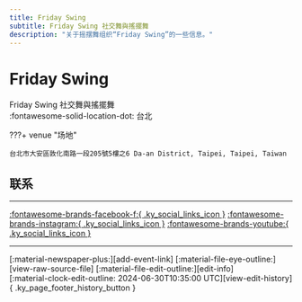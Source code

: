 ```yaml
---
title: Friday Swing
subtitle: Friday Swing 社交舞與搖擺舞
description: "关于摇摆舞组织“Friday Swing”的一些信息。"
---
```


# Friday Swing

Friday Swing 社交舞與搖擺舞  
:fontawesome-solid-location-dot: 台北  


???+ venue "场地"

    台北市大安區敦化南路一段205號5樓之6 Da-an District, Taipei, Taipei, Taiwan  

## 联系


---

 [:fontawesome-brands-facebook-f:{ .ky_social_links_icon }](https://www.facebook.com/FridayNightSwingDanceSocial) [:fontawesome-brands-instagram:{ .ky_social_links_icon }](https://instagram.com/friday_swing_social_tgif) [:fontawesome-brands-youtube:{ .ky_social_links_icon }](https://youtube.com/socialfridaynight9159)

---

<div class="ky_page_footer" markdown>
<div class="ky_page_footer_trailing" markdown="span">
[:material-newspaper-plus:][add-event-link]
[:material-file-eye-outline:][view-raw-source-file]
[:material-file-edit-outline:][edit-info]
</div>
<div class="ky_page_footer_leading" markdown="span">
[:material-clock-edit-outline: 2024-06-30T10:35:00 UTC][view-edit-history]{ .ky_page_footer_history_button }
</div>
</div>

[add-event-link]: https://github.com/swingdance/events/issues/new?assignees=&labels=add+event&projects=&template=02-add_entity.yml&title=Add%20Event%3A%20zh_TW%20%E2%80%A2%20%3CName%3E&region=zh_TW&province=Taipei&city=Taipei&org_id=friday-swing "添加活动"
[view-raw-source-file]: https://github.com/swingdance/orgs/blob/main/zh_TW/friday-swing.json "查看原始源文件"
[edit-info]: https://github.com/swingdance/orgs/issues/new?assignees=&labels=update+org&projects=&template=03-update_entity.yml&title=Update%20Org%3A%20zh_TW%20%E2%80%A2%20Friday%20Swing&region=zh_TW&id=friday-swing&name=Friday%20Swing "编辑信息"

[view-edit-history]: https://github.com/swingdance/orgs/commits/main/zh_TW/friday-swing.json "查看编辑历史"
